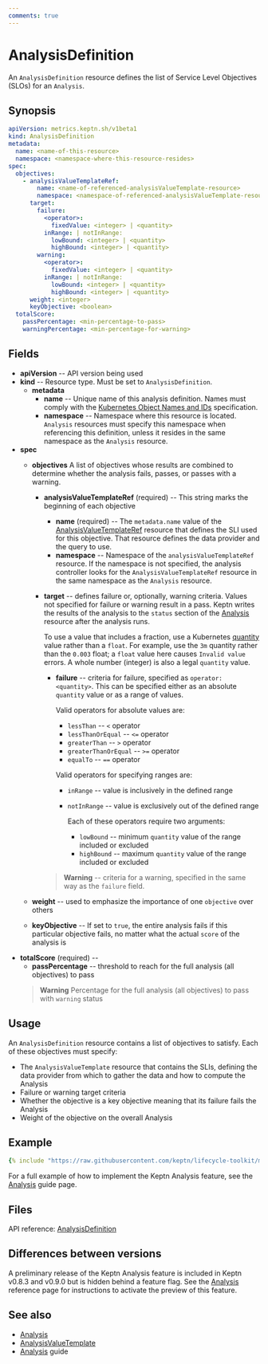 ```yaml
---
comments: true
---
```


# AnalysisDefinition

An `AnalysisDefinition` resource defines the
list of Service Level Objectives (SLOs) for an `Analysis`.

## Synopsis

```yaml
apiVersion: metrics.keptn.sh/v1beta1
kind: AnalysisDefinition
metadata:
  name: <name-of-this-resource>
  namespace: <namespace-where-this-resource-resides>
spec:
  objectives:
    - analysisValueTemplateRef:
        name: <name-of-referenced-analysisValueTemplate-resource>
        namespace: <namespace-of-referenced-analysisValueTemplate-resource>
      target:
        failure:
          <operator>:
            fixedValue: <integer> | <quantity>
          inRange: | notInRange:
            lowBound: <integer> | <quantity>
            highBound: <integer> | <quantity>
        warning:
          <operator>:
            fixedValue: <integer> | <quantity>
          inRange: | notInRange:
            lowBound: <integer> | <quantity>
            highBound: <integer> | <quantity>
      weight: <integer>
      keyObjective: <boolean>
  totalScore:
    passPercentage: <min-percentage-to-pass>
    warningPercentage: <min-percentage-for-warning>
```

## Fields
<!-- markdownlint-disable MD007 -->

* **apiVersion** -- API version being used
* **kind** -- Resource type.
  Must be set to `AnalysisDefinition`.
   * **metadata**
     * **name** -- Unique name of this analysis definition.
       Names must comply with the
       [Kubernetes Object Names and IDs](https://kubernetes.io/docs/concepts/overview/working-with-objects/names/#dns-subdomain-names)
       specification.
     * **namespace** -- Namespace where this resource is located.
       `Analysis` resources must specify this namespace
       when referencing this definition,
       unless it resides in the same namespace as the `Analysis` resource.
* **spec**
     * **objectives**
       A list of objectives whose results are combined
       to determine whether the analysis fails, passes, or passes with a warning.
          * **analysisValueTemplateRef** (required) --
            This string marks the beginning of each objective
            * **name** (required) -- The `metadata.name` value of the
               [AnalysisValueTemplateRef](analysisvaluetemplate.md)
               resource that defines the SLI used for this objective.
               That resource defines the data provider and the query to use.
            * **namespace** --
              Namespace of the `analysisValueTemplateRef` resource.
              If the namespace is not specified,
              the analysis controller looks for the `AnalysisValueTemplateRef` resource
              in the same namespace as the `Analysis` resource.

          * **target** -- defines failure or, optionally, warning criteria.
            Values not specified for failure or warning result in a pass.
            Keptn writes the results of the analysis to the `status` section
            of the
            [Analysis](analysis.md)
            resource after the analysis runs.

               To use a value that includes a fraction, use a Kubernetes
               [quantity](https://kubernetes.io/docs/reference/kubernetes-api/common-definitions/quantity/)
               value rather than a `float`.
               For example, use the `3m` quantity
               rather than the `0.003` float;
               a `float` value here causes `Invalid value` errors.
               A whole number (integer) is also a legal `quantity` value.

              * **failure** -- criteria for failure, specified as
                `operator: <quantity>`.
                This can be specified either as an absolute `quantity` value
                or as a range of values.

                   Valid operators for absolute values are:

                   * `lessThan` -- `<` operator
                   * `lessThanOrEqual` -- `<=` operator
                   * `greaterThan` -- `>` operator
                   * `greaterThanOrEqual` -- `>=` operator
                   * `equalTo` -- `==` operator

                   Valid operators for specifying ranges are:

                   * `inRange` -- value is inclusively in the defined range
                   * `notInRange` --  value is exclusively out of the defined range

                     Each of these operators require two arguments:

                     * `lowBound` -- minimum `quantity` value
                       of the range included or excluded
                     * `highBound` -- maximum `quantity` value
                       of the range included or excluded
              > **Warning** -- criteria for a warning,
                specified in the same way as the `failure` field.

     * **weight**  -- used to emphasize the importance
       of one `objective` over others
     * **keyObjective** -- If set to `true`,
       the entire analysis fails if this particular objective fails,
       no matter what the actual `score` of the analysis is
* **totalScore** (required) --
  * **passPercentage** -- threshold to reach for the full analysis
    (all objectives) to pass
  > **Warning** Percentage
    for the full analysis (all objectives) to pass with  `warning` status
<!-- markdownlint-enable MD007 -->

## Usage

An `AnalysisDefinition` resource contains a list of objectives to satisfy.
Each of these objectives must specify:

* The `AnalysisValueTemplate` resource that contains the SLIs,
  defining the data provider from which to gather the data
  and how to compute the Analysis
* Failure or warning target criteria
* Whether the objective is a key objective
  meaning that its failure fails the Analysis
* Weight of the objective on the overall Analysis

## Example

```yaml
{% include "https://raw.githubusercontent.com/keptn/lifecycle-toolkit/main/metrics-operator/config/samples/metrics_v1beta1_analysisdefinition.yaml" %}
```

For a full example of how to implement the Keptn Analysis feature, see the
[Analysis](../../guides/slo.md)
guide page.

## Files

API reference:
[AnalysisDefinition](../api-reference/metrics/v1beta1/index.md#analysisdefinition)

## Differences between versions

A preliminary release of the Keptn Analysis feature
is included in Keptn v0.8.3 and v0.9.0 but is hidden behind a feature flag.
See the
[Analysis](analysis.md/#differences-between-versions)
reference page for instructions to activate the preview of this feature.

## See also

* [Analysis](analysis.md)
* [AnalysisValueTemplate](analysisvaluetemplate.md)
* [Analysis](../../guides/slo.md) guide
